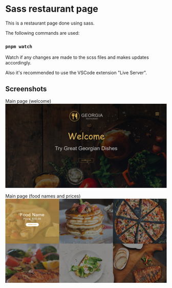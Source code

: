 # Sass restaurant page
This is a restaurant page done using sass.

The following commands are used:

### `pnpm watch`
Watch if any changes are made to the scss files and makes updates accordingly.

Also it's recommended to use the VSCode extension "Live Server".

## Screenshots
Main page (welcome)
![alt text](https://github.com/RMollinedo/sass-restaurant-page/blob/main/screenshot1.png)

Main page (food names and prices)
![alt text](https://github.com/RMollinedo/sass-restaurant-page/blob/main/screenshot2.png)
